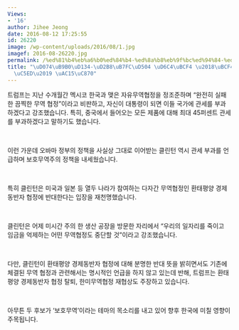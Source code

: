 ```yaml
---
Views:
- '16'
author: Jihee Jeong
date: 2016-08-12 17:25:55
id: 26220
image: /wp-content/uploads/2016/08/1.jpg
imagef: 2016-08-26220.jpg
permalink: /%ed%81%b4%eb%a6%b0%ed%84%b4-%ed%8a%b8%eb%9f%bc%ed%94%84-%ed%9b%84%eb%b3%b4-%eb%b3%b4%ed%98%b8%eb%ac%b4%ec%97%ad-%ea%b0%95%ec%a1%b0/
title: "\uD074\uB9B0\uD134-\uD2B8\uB7FC\uD504 \uD6C4\uBCF4 \u2018\uBCF4\uD638\uBB34\
  \uC5ED\u2019 \uAC15\uC870"
---
```


트럼프는 지난 수개월간 멕시코 한국과 맺은 자유무역협정을 정조준하며 “완전히 실패한 끔찍한 무역 협정”이라고 비판하고, 자신이 대통령이 되면 이들 국가에 관세를 부과하겠다고 강조했습니다. 특히, 중국에서 들어오는 모든 제품에 대해 최대 45퍼센트 관세를 부과하겠다고 말하기도 했습니다.

&nbsp;

이런 가운데 오바마 정부의 정책을 사실상 그대로 이어받는 클린턴 역시 관세 부과를 언급하며 보호무역주의 정책을 내세웠습니다.

&nbsp;

특히 클린턴은 미국과 일본 등 열두 나라가 참여하는 다자간 무역협정인 환태평양 경제동반자 협정에 반대한다는 입장을 재천명했습니다.

&nbsp;

클린턴은 어제 미시간 주의 한 생산 공장을 방문한 자리에서 “우리의 일자리를 죽이고 임금을 억제하는 어떤 무역협정도 중단할 것”이라고 강조했습니다.

&nbsp;

다만, 클린턴이 환태평양 경제동반자 협정에 대해 분명한 반대 뜻을 밝히면서도 기존에 체결된 무역 협정과 관련해서는 명시적인 언급을 하지 않고 있는데 반해, 트럼프는 환태평양 경제동반자 협정 탈퇴, 한미무역협정 재협상도 주장하고 있습니다.

&nbsp;

아무튼 두 후보가 ‘보호무역’이라는 테마의 목소리를 내고 있어 향후 한국에 미칠 영향이 주목됩니다.

&nbsp;

&nbsp;